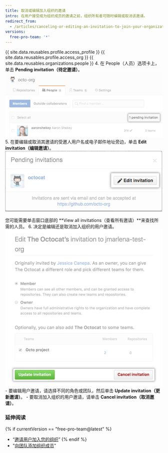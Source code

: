 ```yaml
---
title: 取消或编辑加入组织的邀请
intro: 在用户接受成为组织成员的邀请之前，组织所有者可随时编辑或取消该邀请。
redirect_from:
  - /articles/canceling-or-editing-an-invitation-to-join-your-organization
versions:
  free-pro-team: '*'
---
```


{{ site.data.reusables.profile.access_profile }}
{{ site.data.reusables.profile.access_org }}
{{ site.data.reusables.organizations.people }}
4. 在 People（人员）选项卡上，单击 **Pending invitation（待定邀请）**。 ![待定邀请链接](/assets/images/help/organizations/pending-invitation-link.png)
5. 在要编辑或取消其邀请的受邀人用户名或电子邮件地址旁边，单击 **Edit invitation（编辑邀请）**。 ![编辑邀请按钮](/assets/images/help/organizations/edit-invitation-button.png)

 您可能需要单击窗口底部的 **View all invitations（查看所有邀请）**来查找所需的人员。
6. 决定是编辑还是取消加入组织的用户邀请。 ![更新邀请和取消邀请按钮](/assets/images/help/organizations/update-cancel-invitation-buttons-for-dotcom-and-2.8.png)
    - 要编辑用户邀请，请选择不同的角色或团队，然后单击 **Update invitation（更新邀请）**。
    - 要取消加入组织的用户邀请，请单击 **Cancel invitation（取消邀请）**。

### 延伸阅读

{% if currentVersion == "free-pro-team@latest" %}
- “[邀请用户加入您的组织](/articles/inviting-users-to-join-your-organization)”
{% endif %}
- "[向团队添加组织成员](/articles/adding-organization-members-to-a-team)"
